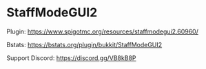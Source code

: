 # StaffModeGUI2

Plugin: https://www.spigotmc.org/resources/staffmodegui2.60960/

Bstats: https://bstats.org/plugin/bukkit/StaffModeGUI2

Support Discord: https://discord.gg/VB8kB8P
